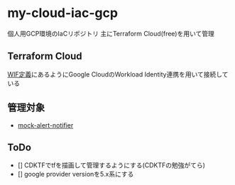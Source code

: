 # my-cloud-iac-gcp
個人用GCP環境のIaCリポジトリ 主にTerraform Cloud(free)を用いて管理

## Terraform Cloud
[WIF定義](./manifests/test-kaz-under-the-bridge/wi_pool.tf)にあるようにGoogle CloudのWorkload Identity連携を用いて接続している

## 管理対象
- [mock-alert-notifier](https://github.com/kaz-under-the-bridge/mock-alert-notifier)

## ToDo
- [] CDKTFでtfを描画して管理するようにする(CDKTFの勉強がてら)
- [] google provider versionを5.x系にする
